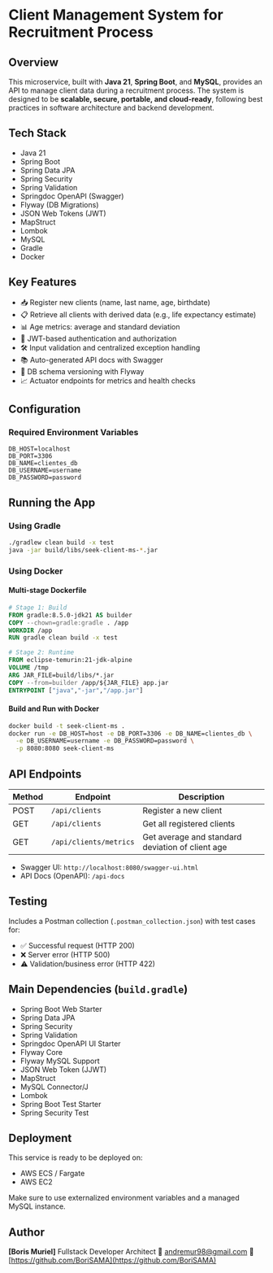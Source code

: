 # Client Management System for Recruitment Process

## Overview

This microservice, built with **Java 21**, **Spring Boot**, and **MySQL**, provides an API to manage client data during a recruitment process. The system is designed to be **scalable, secure, portable, and cloud-ready**, following best practices in software architecture and backend development.

## Tech Stack

- Java 21
- Spring Boot
- Spring Data JPA
- Spring Security
- Spring Validation
- Springdoc OpenAPI (Swagger)
- Flyway (DB Migrations)
- JSON Web Tokens (JWT)
- MapStruct
- Lombok
- MySQL
- Gradle
- Docker

## Key Features

- 📥 Register new clients (name, last name, age, birthdate)
- 📋 Retrieve all clients with derived data (e.g., life expectancy estimate)
- 📊 Age metrics: average and standard deviation
- 🔐 JWT-based authentication and authorization
- 🛠 Input validation and centralized exception handling
- 📚 Auto-generated API docs with Swagger
- 🐘 DB schema versioning with Flyway
- 📈 Actuator endpoints for metrics and health checks

## Configuration

### Required Environment Variables

```env
DB_HOST=localhost
DB_PORT=3306
DB_NAME=clientes_db
DB_USERNAME=username
DB_PASSWORD=password
````

## Running the App

### Using Gradle

```bash
./gradlew clean build -x test
java -jar build/libs/seek-client-ms-*.jar
```

### Using Docker

#### Multi-stage Dockerfile

```dockerfile
# Stage 1: Build
FROM gradle:8.5.0-jdk21 AS builder
COPY --chown=gradle:gradle . /app
WORKDIR /app
RUN gradle clean build -x test

# Stage 2: Runtime
FROM eclipse-temurin:21-jdk-alpine
VOLUME /tmp
ARG JAR_FILE=build/libs/*.jar
COPY --from=builder /app/${JAR_FILE} app.jar
ENTRYPOINT ["java","-jar","/app.jar"]
```

#### Build and Run with Docker

```bash
docker build -t seek-client-ms .
docker run -e DB_HOST=host -e DB_PORT=3306 -e DB_NAME=clientes_db \
  -e DB_USERNAME=username -e DB_PASSWORD=password \
  -p 8080:8080 seek-client-ms
```

## API Endpoints

| Method | Endpoint               | Description                                      |
| ------ | ---------------------- | ------------------------------------------------ |
| POST   | `/api/clients`         | Register a new client                            |
| GET    | `/api/clients`         | Get all registered clients                       |
| GET    | `/api/clients/metrics` | Get average and standard deviation of client age |

* Swagger UI: `http://localhost:8080/swagger-ui.html`
* API Docs (OpenAPI): `/api-docs`

## Testing

Includes a Postman collection (`.postman_collection.json`) with test cases for:

* ✅ Successful request (HTTP 200)
* ❌ Server error (HTTP 500)
* ⚠️ Validation/business error (HTTP 422)

## Main Dependencies (`build.gradle`)

- Spring Boot Web Starter
- Spring Data JPA
- Spring Security
- Spring Validation
- Springdoc OpenAPI UI Starter
- Flyway Core
- Flyway MySQL Support
- JSON Web Token (JJWT)
- MapStruct
- MySQL Connector/J
- Lombok
- Spring Boot Test Starter
- Spring Security Test

## Deployment

This service is ready to be deployed on:

* AWS ECS / Fargate
* AWS EC2

Make sure to use externalized environment variables and a managed MySQL instance.

## Author

**\[Boris Muriel]**
Fullstack Developer Architect
📧 [andremur98@gmail.com](mailto:your.email@example.com)
🔗 [https://github.com/BoriSAMA](https://github.com/BoriSAMA)
